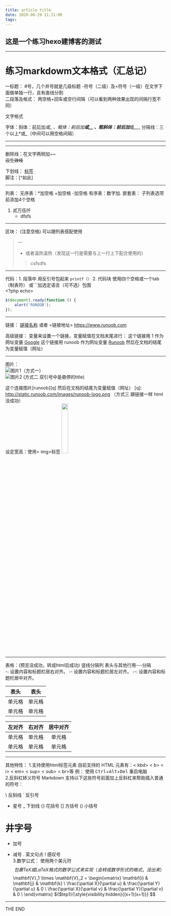 ```yaml
---
title: article title
date: 2020-06-29 11:11:00
tags:
---
```

## 这是一个练习hexo建博客的测试  
-----------------
# 练习markdowm文本格式（汇总记）  
一标题：
#号，几个井号就是几级标题 -符号（二级）及=符号（一级）在文字下面做单独一行，且有直线分割  
二段落及格式：
两空格+回车或空行间隔（可以看到两种效果出现的间隔行宽不同）

文字格式

字体：斜体：前后加*或_     、粗体：前后加**或__ 、粗斜体：前后加***或___
分隔线：三个以上*或_（中间可以用空格间隔）
* * * *
_____________
删除线：在文字两侧加~~  
~~没生效哇~~  

下划线： <u>标签</u>  
脚注：[^如此]

 
***********************
列表： 
无序表：*加空格 +加空格 -加空格
有序表：数字加.
嵌套表： 子列表选项前添加4个空格  
1. 贰万伍仟
    * dfsfs

**********************
区块：  (注意空格) 可以跟列表搭配使用
> 一  
> - 或者温热温热（发现这一行是需要与上一行上下配合使用的）  
> > csfsdfs  

****
代码：1. 段落中 用反引号包起来 `printf（）`
2. 代码块 使用四个空格或一个tab（制表符） 或```加选定语言（可不选）包围  
    <?php
	echo>  
	
```javascript
$(document).ready(function () {
    alert('RUNOOB');
});
```  
*************
链接：
[链接名称](链接地址)
或者
<链接地址>
<https://www.runoob.com>  

高级链接：
变量来设置一个链接，变量赋值在文档末尾进行：
这个链接用 1 作为网址变量 [Google][1]
这个链接用 runoob 作为网址变量 [Runoob][runoob]
然后在文档的结尾为变量赋值（网址）

  [1]: http://www.google.com/
  [runoob]: http://www.runoob.com/
--------
  图片：  
  ![图片1](http://static.runoob.com/images/runoob-logo.png)（方式一）  
  ![图片2](http://static.runoob.com/images/runoob-logo.png "RUNOOB") (方式二 双引号中是悬停的title)  
  
  这个连接图片[runoob][q]
  然后在文档的结尾为变量赋值（网址）
  [q]: http://static.runoob.com/images/runoob-logo.png
  （方式三 跟链接一样 html没成功）  
  设定宽高：使用< img>标签
  <img src="http://static.runoob.com/images/runoob-logo.png" width="20%">
  
  -----------
  表格：(预览没成功，转成html后成功)
  竖线分隔列
  表头与其他行用---分隔  
  -: 设置内容和标题栏居右对齐。
 :- 设置内容和标题栏居左对齐。
 :-: 设置内容和标题栏居中对齐。  
 
|表头|表头|
|----|----|
|单元格|单元格|
|单元格|单元格|
  
| 左对齐 | 右对齐 | 居中对齐 |
| :-----| ----: | :---: |
| 单元格 | 单元格 | 单元格 |
| 单元格 | 单元格 | 单元格 |
**********
其他特性：
1.支持使用html标签元素
目前支持的 HTML 元素有：< kbd> < b> < i> < em> < sup> < sub> < br>等 
例：
使用 <kbd>Ctrl</kbd>+<kbd>Alt</kbd>+<kbd>Del</kbd> 重启电脑  
2.反斜杠转义符号
Markdown 支持以下这些符号前面加上反斜杠来帮助插入普通的符号：

\   反斜线
`   反引号
*   星号
_   下划线
{}  花括号
[]  方括号
()  小括号
 #   井字号
+   加号
-   减号
.   英文句点
!   感叹号  
3.数学公式：
使用两个美元符 $$ 包裹 TeX 或 LaTeX 格式的数学公式来实现（会转成数学形式的格式，没出来）  
$$
\mathbf{V}_1 \times \mathbf{V}_2 =  \begin{vmatrix} 
\mathbf{i} & \mathbf{j} & \mathbf{k} \\
\frac{\partial X}{\partial u} &  \frac{\partial Y}{\partial u} & 0 \\
\frac{\partial X}{\partial v} &  \frac{\partial Y}{\partial v} & 0 \\
\end{vmatrix}
${$tep1}{\style{visibility:hidden}{(x+1)(x+1)}}
$$
----
THE END
 